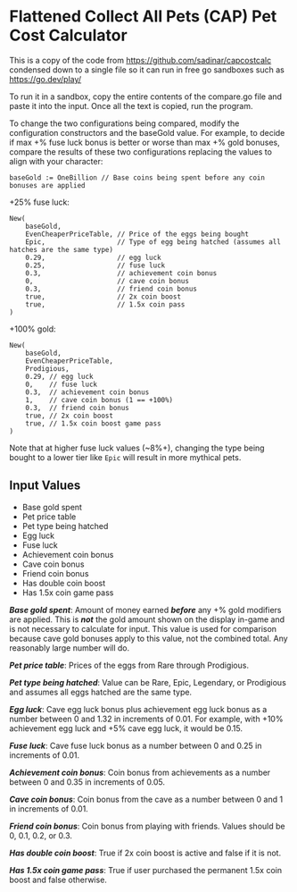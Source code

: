 # Flattened Collect All Pets (CAP) Pet Cost Calculator

This is a copy of the code from https://github.com/sadinar/capcostcalc condensed down to a single file so it
can run in free go sandboxes such as https://go.dev/play/

To run it in a sandbox, copy the entire contents of the compare.go file and paste it into the input. Once
all the text is copied, run the program.

To change the two configurations being compared, modify the configuration constructors and the baseGold value.
For example, to decide if max +% fuse luck bonus is better or worse than max +% gold bonuses, compare
the results of these two configurations replacing the values to align with your character:

`baseGold := OneBillion // Base coins being spent before any coin bonuses are applied`

+25% fuse luck:
```
New(
    baseGold,            
    EvenCheaperPriceTable, // Price of the eggs being bought
    Epic,                  // Type of egg being hatched (assumes all hatches are the same type)
    0.29,                  // egg luck
    0.25,                  // fuse luck
    0.3,                   // achievement coin bonus
    0,                     // cave coin bonus
    0.3,                   // friend coin bonus
    true,                  // 2x coin boost
    true,                  // 1.5x coin pass
)
```

+100% gold:
```
New(
    baseGold,
    EvenCheaperPriceTable,
    Prodigious,
    0.29, // egg luck
    0,    // fuse luck
    0.3,  // achievement coin bonus
    1,    // cave coin bonus (1 == +100%)
    0.3,  // friend coin bonus
    true, // 2x coin boost
    true, // 1.5x coin boost game pass
)
```

Note that at higher fuse luck values (~8%+), changing the type being bought to a lower tier like `Epic` will result
in more mythical pets.

## Input Values

- Base gold spent
- Pet price table
- Pet type being hatched
- Egg luck
- Fuse luck
- Achievement coin bonus
- Cave coin bonus
- Friend coin bonus
- Has double coin boost
- Has 1.5x coin game pass

**_Base gold spent_**: Amount of money earned **_before_** any +% gold modifiers are applied. This is **_not_** the
gold amount shown on the display in-game and is not necessary to calculate for input. This value is used for
comparison because cave gold bonuses apply to this value, not the combined total. Any reasonably large number will do.

**_Pet price table_**: Prices of the eggs from Rare through Prodigious.

**_Pet type being hatched_**: Value can be Rare, Epic, Legendary, or Prodigious and assumes all eggs hatched are the
same type.

**_Egg luck_**: Cave egg luck bonus plus achievement egg luck bonus as a number between 0 and 1.32 in
increments of 0.01. For example, with +10% achievement egg luck and +5% cave egg luck, it would be 0.15.

_**Fuse luck**_: Cave fuse luck bonus as a number between 0 and 0.25 in increments of 0.01.

**_Achievement coin bonus_**: Coin bonus from achievements as a number between 0 and 0.35 in increments of 0.05.

**_Cave coin bonus_**: Coin bonus from the cave as a number between 0 and 1 in increments of 0.01.

**_Friend coin bonus_**: Coin bonus from playing with friends. Values should be 0, 0.1, 0.2, or 0.3.

**_Has double coin boost_**: True if 2x coin boost is active and false if it is not.

**_Has 1.5x coin game pass_**: True if user purchased the permanent 1.5x coin boost and false otherwise.